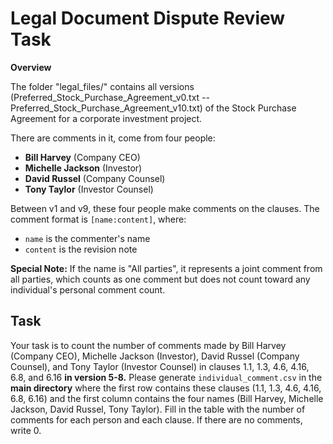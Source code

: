# Legal Document Dispute Review Task

**Overview**

The folder "legal_files/" contains all versions (Preferred_Stock_Purchase_Agreement_v0.txt  -- Preferred_Stock_Purchase_Agreement_v10.txt) of the Stock Purchase Agreement for a corporate investment project.

There are comments in it, come from four people:

- **Bill Harvey** (Company CEO)
- **Michelle Jackson** (Investor)
- **David Russel** (Company Counsel)
- **Tony Taylor** (Investor Counsel)

Between v1 and v9, these four people make comments on the clauses. The comment format is `[name:content]`, where:

- `name` is the commenter's name
- `content` is the revision note

**Special Note:** If the name is "All parties", it represents a joint comment from all parties, which counts as one comment but does not count toward any individual's personal comment count.

## Task

Your task is to count the number of comments made by Bill Harvey (Company CEO), Michelle Jackson (Investor), David Russel (Company Counsel), and Tony Taylor (Investor Counsel) in clauses 1.1, 1.3, 4.6, 4.16, 6.8, and 6.16 **in version 5-8.** Please generate `individual_comment.csv` in the **main directory** where the first row contains these clauses (1.1, 1.3, 4.6, 4.16, 6.8, 6.16) and the first column contains the four names (Bill Harvey, Michelle Jackson, David Russel, Tony Taylor). Fill in the table with the number of comments for each person and each clause. If there are no comments, write 0.
